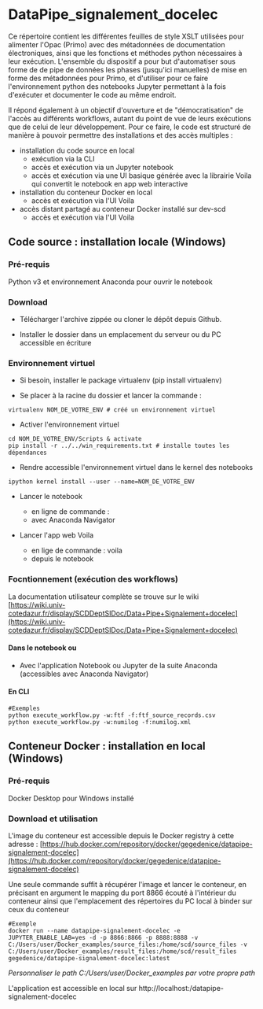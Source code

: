 # DataPipe_signalement_docelec

Ce répertoire contient les différentes feuilles de style XSLT utilisées pour alimenter l'Opac (Primo) avec des  métadonnées de documentation électroniques, ainsi que les fonctions et méthodes python nécessaires à leur exécution. 
L'ensemble du dispositif a pour but d'automatiser sous forme de de pipe de données les phases (jusqu'ici manuelles) de mise en forme des métadonnées pour Primo, et d'utiliser pour ce faire l'environnement python des notebooks Jupyter permettant à la fois d'exécuter et documenter le code au même endroit.

Il répond également à un objectif d'ouverture et de "démocratisation" de l'accès au différents workflows, autant du point de vue de leurs exécutions que de celui de leur développement. Pour ce faire, le code est structuré  de manière à pouvoir permettre des installations et des accès multiples :
- installation du code source en local 
  - exécution via la CLI
  - accès et exécution via un Jupyter notebook
  - accès et exécution via une UI basique générée avec la librairie Voila qui convertit le notebook en app web interactive
- installation du conteneur Docker en local
  - accès et exécution via l'UI Voila
- accès distant partagé au conteneur Docker installé sur dev-scd
  - accès et exécution via l'UI Voila

## Code source : installation locale (Windows)

### Pré-requis

Python v3 et environnement Anaconda pour ouvrir le notebook

### Download

- Télécharger l'archive zippée ou cloner le dépôt depuis Github.

- Installer le dossier dans un emplacement du serveur ou du PC accessible en écriture

### Environnement virtuel

- Si besoin, installer le package virtualenv (pip install virtualenv)

- Se placer à la racine du dossier et lancer la commande :

```
virtualenv NOM_DE_VOTRE_ENV # créé un environnement virtuel
```
- Activer l'environnement virtuel

```
cd NOM_DE_VOTRE_ENV/Scripts & activate
pip install -r ../../win_requirements.txt # installe toutes les dépendances
```
- Rendre accessible l'environnement virtuel dans le kernel des notebooks
  
 ```
 ipython kernel install --user --name=NOM_DE_VOTRE_ENV
 ```
- Lancer le notebook
  - en ligne de commande : 
  - avec Anaconda Navigator

- Lancer l'app web Voila
  - en lige de commande : voila
  - depuis le notebook

### Focntionnement (exécution des workflows)

La documentation utilisateur complète se trouve sur le wiki [https://wiki.univ-cotedazur.fr/display/SCDDeptSIDoc/Data+Pipe+Signalement+docelec](https://wiki.univ-cotedazur.fr/display/SCDDeptSIDoc/Data+Pipe+Signalement+docelec)

#### Dans le notebook ou 

- Avec l'application Notebook ou Jupyter de la suite Anaconda (accessibles avec Anaconda Navigator)

#### En CLI

```
#Exemples
python execute_workflow.py -w:ftf -f:ftf_source_records.csv
python execute_workflow.py -w:numilog -f:numilog.xml
```

## Conteneur Docker : installation en local (Windows)

### Pré-requis

Docker Desktop pour Windows installé

### Download et utilisation

L'image du conteneur est accessible depuis le Docker registry à cette adresse : [https://hub.docker.com/repository/docker/gegedenice/datapipe-signalement-docelec](https://hub.docker.com/repository/docker/gegedenice/datapipe-signalement-docelec)

Une seule commande suffit à récupérer l'image et lancer le conteneur, en précisant en argument le mapping du port 8866 écouté à l'intérieur du conteneur ainsi que l'emplacement des répertoires du PC local à binder sur ceux du conteneur

```
#Exemple
docker run --name datapipe-signalement-docelec -e JUPYTER_ENABLE_LAB=yes -d -p 8866:8866 -p 8888:8888 -v C:/Users/user/Docker_examples/source_files:/home/scd/source_files -v C:/Users/user/Docker_examples/result_files:/home/scd/result_files gegedenice/datapipe-signalement-docelec:latest
```
*Personnaliser le path C:/Users/user/Docker_examples par votre propre path*

L'application est accessible en local sur http://localhost:<PORT>/datapipe-signalement-docelec




 


